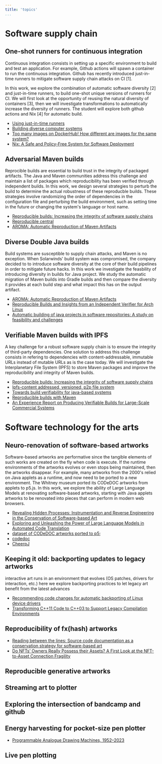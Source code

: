 ```yaml
---
title: 'topics'
...
```


# Software supply chain
## One-shot  runners for continuous integration

Continuous integration consists in setting up a specific environment to build and test an application. For example, Github actions will spawn a container to run the continuous integration. Github has recently introduced just-in-time runners to mitigate software supply chain attacks on CI [1].

In this work, we explore the combination of automatic software diversity [2] and just-in-time runners, to build one-shot unique versions of runners for CI. We will first look at the opportunity of reusing the natural diversity of containers [3], then we will investigate transformations to automatically increase the diversity of runners. The student will explore both github actions and Nix [4] for automatic build.

* [Using just-in-time runners](https://docs.github.com/en/actions/security-guides/security-hardening-for-github-actions#using-just-in-time-runners)
* [Building diverse computer systems](https://citeseerx.ist.psu.edu/document?repid=rep1&type=pdf&doi=2f53c44ba52ebd8c3083a485a48b72c8fdc8e79d)
* [Too many images on DockerHub! How different are images for the same system?](https://link.springer.com/content/pdf/10.1007/s10664-020-09873-0.pdf)
* [Nix: A Safe and Policy-Free System for Software Deployment](https://www.usenix.org/event/lisa04/tech/full_papers/dolstra/dolstra_html/)

## Adversarial Maven builds

Reprocible builds are essential to build trust in the integrity of packaged artifacts. 
The Java and Maven communities address this challenge and maintain a list of packages which reproducibility has been verified through independent builds.
In this work, we design several strategies to perturb the build to determine the actual robustness of these reproducble builds. 
These strategies involve randomizing the order of dependencies in the configuration file and perturbing the build environment, such as setting time in the future or changing the system's language or host name.

* [Reproducible builds: Increasing the integrity of software supply chains](https://ieeexplore.ieee.org/iel7/52/9713899/09403390.pdf)
* [Reproducible central](https://github.com/jvm-repo-rebuild/reproducible-central)
* [AROMA: Automatic Reproduction of Maven Artifacts](https://dl.acm.org/doi/abs/10.1145/3643764)

## Diverse Double Java builds

Build systems are susceptible to supply chain attacks, and Maven is no exception.
When Solarwinds' build system was compromised, the company decided to to introduce software diversity at the core of their build pipelines in order to mitigate future hacks.
In this work we investigate the feasbility of introducing diversity in builds for Java project. We study the automatic migration of Maven builds into Gradle builds and then compare the diversity it provides at each build step and what impact this has on the output artifact.

* [AROMA: Automatic Reproduction of Maven Artifacts](https://dl.acm.org/doi/abs/10.1145/3643764)
* [Reproducible Builds and Insights from an Independent Verifier for Arch Linux](https://dl.gi.de/bitstreams/f8685808-2e51-4a53-acc0-2b45fa240e3b/download)
* [Automatic building of java projects in software repositories: A study on feasibility and challenges](https://ieeexplore.ieee.org/iel7/8169617/8169971/08170083.pdf)

## Verifiable Maven builds with IPFS

A key challenge for a robust software supply chain is to ensure the integrity of third-party dependencies.
One solution to address this challenge consists in refering to dependencies with content-addressable, immutable URLs instead of mutable URLs as is the case today.
We will investigate the Interplanetary File System (IPFS) to store Maven packages and improve the reproducibility and integrity of Maven builds.

* [Reproducible builds: Increasing the integrity of software supply chains](https://ieeexplore.ieee.org/iel7/52/9713899/09403390.pdf)
* [Ipfs-content addressed, versioned, p2p file system](https://arxiv.org/pdf/1407.3561)
* [Towards build verifiability for java-based systems](https://scholar.google.com/scholar?output=instlink&q=info:kmZWQCZhzlkJ:scholar.google.com/&hl=en&as_sdt=0,5&scillfp=5978299261416155234&oi=lle)
* [Reproducible builds with Maven](https://maven.apache.org/guides/mini/guide-reproducible-builds.html)
* [An Experience Report on Producing Verifiable Builds for Large-Scale Commercial Systems](https://ieeexplore.ieee.org/iel7/32/4359463/09465650.pdf)

# Software technology for the arts

## Neuro-renovation of software-based artworks

Software-based artworks are performative since the tangible elements of such works are created on the fly when code is execute. 
If the runtime environments of the artworks evolves or even stops being maintained, then the artworks disappear.
For example, many artworks from the 2000's relied on Java applets as a runtime, and now need to be ported to a new environment. 
The Whitney museum ported its CODeDOC artworks from applets to p5.js. 
In this work, we explore the ability of Large Language Models at renovating software-based artworks, starting with Java applets artworks to be renovated into pieces that can perform in modern web browsers.

* [Revealing Hidden Processes: Instrumentation and Reverse Engineering in the Conservation of Software-based Art](https://resources.culturalheritage.org/emg-review/volume-5-2017-2018/ensom/)
* [Exploring and Unleashing the Power of Large Language Models in Automated Code Translation](https://arxiv.org/pdf/2404.14646)
* [dataset of CODeDOC artworks ported to p5](); 
* [codedoc](https://whitney.org/exhibitions/codedoc)
* [CheerpJ](https://microsoftedge.microsoft.com/addons/detail/cheerpj-applet-runner/ebfcpaoldmijengghefpohddmfpndmic?url=hot.copypasteads.com%2Fgirls)

## Keeping it old: backporting updates to legacy artworks

interactive art runs in an environment that evolves (OS patches, drivers for interaction, etc.)
here we explore backporting practices to let legacy art benefit from the latest advances

* [Recommending code changes for automatic backporting of Linux device drivers]()
* [Transforming C++11 Code to C++03 to Support Legacy Compilation Environments]()

## Reproducibility of fx(hash) artworks

* [Reading between the lines: Source code documentation as a conservation strategy for software-based art](https://www.tandfonline.com/doi/pdf/10.1179/2047058413Y.0000000115)
* [Do NFTs’ Owners Really Possess their Assets? A First Look at the NFT-to-Asset Connection Fragility](https://dl.acm.org/doi/pdf/10.1145/3543507.3583281?casa_token=KaKXxXGRw50AAAAA:L88EzZbNI2UpC-yi4quVvAgQNDlPC-u6SHQMKPbBMyw8cwHTPe-uY-2whVoYKe02o6bj3MftRQgC)


## Reproducible generative artworks

## Streaming art to plotter

## Exploring the intersection of bandcamp and github

## Energy harvesting for pocket-size pen plotter

* [Programmable Analogue Drawing Machines, 1952–2023](https://muse.jhu.edu/article/929863)

## Live pen plotting

